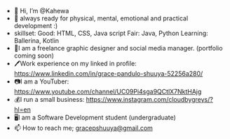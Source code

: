 - 👋 Hi, I’m @Kahewa
- 🌱 always ready for physical, mental, emotional and practical development :)
- skillset:
Good:
HTML, CSS, Java script
Fair:
Java, Python
Learning:
Ballerina, Kotlin
- 📱I am a freelance graphic designer and social media manager. (portfolio coming soon)
- 🖊️Work experience on my linked in profile: https://www.linkedin.com/in/grace-pandulo-shuuya-52256a280/
- 📷I am a YouTuber: https://www.youtube.com/channel/UC09Pi4sga9QCtlX7NktHAjg
- 💰I run a small business: https://www.instagram.com/cloudbygreys/?hl=en
- 🖥️I am a Software Development student (undergraduate)
- 📫 How to reach me; gracepshuuya@gmail.com
